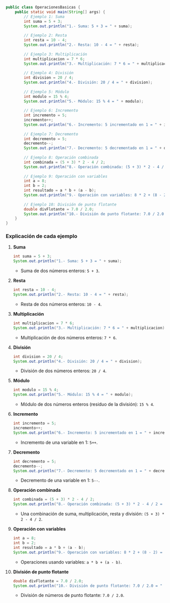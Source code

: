 ```java
public class OperacionesBasicas {
    public static void main(String[] args) {
        // Ejemplo 1: Suma
        int suma = 5 + 3;
        System.out.println("1.- Suma: 5 + 3 = " + suma);
        
        // Ejemplo 2: Resta
        int resta = 10 - 4;
        System.out.println("2.- Resta: 10 - 4 = " + resta);
        
        // Ejemplo 3: Multiplicación
        int multiplicacion = 7 * 6;
        System.out.println("3.- Multiplicación: 7 * 6 = " + multiplicacion);
        
        // Ejemplo 4: División
        int division = 20 / 4;
        System.out.println("4.- División: 20 / 4 = " + division);
        
        // Ejemplo 5: Módulo
        int modulo = 15 % 4;
        System.out.println("5.- Módulo: 15 % 4 = " + modulo);
        
        // Ejemplo 6: Incremento
        int incremento = 5;
        incremento++;
        System.out.println("6.- Incremento: 5 incrementado en 1 = " + incremento);
        
        // Ejemplo 7: Decremento
        int decremento = 5;
        decremento--;
        System.out.println("7.- Decremento: 5 decrementado en 1 = " + decremento);
        
        // Ejemplo 8: Operación combinada
        int combinada = (5 + 3) * 2 - 4 / 2;
        System.out.println("8.- Operación combinada: (5 + 3) * 2 - 4 / 2 = " + combinada);
        
        // Ejemplo 9: Operación con variables
        int a = 8;
        int b = 2;
        int resultado = a * b + (a - b);
        System.out.println("9.- Operación con variables: 8 * 2 + (8 - 2) = " + resultado);
        
        // Ejemplo 10: División de punto flotante
        double divFlotante = 7.0 / 2.0;
        System.out.println("10.- División de punto flotante: 7.0 / 2.0 = " + divFlotante);
    }
}
```

### Explicación de cada ejemplo

1. **Suma**
   ```java
   int suma = 5 + 3;
   System.out.println("1.- Suma: 5 + 3 = " + suma);
   ```
   - Suma de dos números enteros: `5 + 3`.

2. **Resta**
   ```java
   int resta = 10 - 4;
   System.out.println("2.- Resta: 10 - 4 = " + resta);
   ```
   - Resta de dos números enteros: `10 - 4`.

3. **Multiplicación**
   ```java
   int multiplicacion = 7 * 6;
   System.out.println("3.- Multiplicación: 7 * 6 = " + multiplicacion);
   ```
   - Multiplicación de dos números enteros: `7 * 6`.

4. **División**
   ```java
   int division = 20 / 4;
   System.out.println("4.- División: 20 / 4 = " + division);
   ```
   - División de dos números enteros: `20 / 4`.

5. **Módulo**
   ```java
   int modulo = 15 % 4;
   System.out.println("5.- Módulo: 15 % 4 = " + modulo);
   ```
   - Módulo de dos números enteros (residuo de la división): `15 % 4`.

6. **Incremento**
   ```java
   int incremento = 5;
   incremento++;
   System.out.println("6.- Incremento: 5 incrementado en 1 = " + incremento);
   ```
   - Incremento de una variable en 1: `5++`.

7. **Decremento**
   ```java
   int decremento = 5;
   decremento--;
   System.out.println("7.- Decremento: 5 decrementado en 1 = " + decremento);
   ```
   - Decremento de una variable en 1: `5--`.

8. **Operación combinada**
   ```java
   int combinada = (5 + 3) * 2 - 4 / 2;
   System.out.println("8.- Operación combinada: (5 + 3) * 2 - 4 / 2 = " + combinada);
   ```
   - Una combinación de suma, multiplicación, resta y división: `(5 + 3) * 2 - 4 / 2`.

9. **Operación con variables**
   ```java
   int a = 8;
   int b = 2;
   int resultado = a * b + (a - b);
   System.out.println("9.- Operación con variables: 8 * 2 + (8 - 2) = " + resultado);
   ```
   - Operaciones usando variables: `a * b + (a - b)`.

10. **División de punto flotante**
    ```java
    double divFlotante = 7.0 / 2.0;
    System.out.println("10.- División de punto flotante: 7.0 / 2.0 = " + divFlotante);
    ```
    - División de números de punto flotante: `7.0 / 2.0`.

